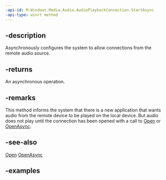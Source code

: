 ```yaml
---
-api-id: M:Windows.Media.Audio.AudioPlaybackConnection.StartAsync
-api-type: winrt method
---
```


## -description

Asynchronously configures the system to allow connections from the remote audio source.

## -returns

An asynchronous operation.

## -remarks

This method informs the system that there is a new application that wants audio from the remote device to be played on the local device. But audio does not play until the connection has been opened with a call to [Open](audioplaybackconnection_open_389234318.md) or [OpenAsync](audioplaybackconnection_openasync_171309613.md).

## -see-also

[Open](audioplaybackconnection_open_389234318.md) 
[OpenAsync](audioplaybackconnection_openasync_171309613.md)

## -examples

